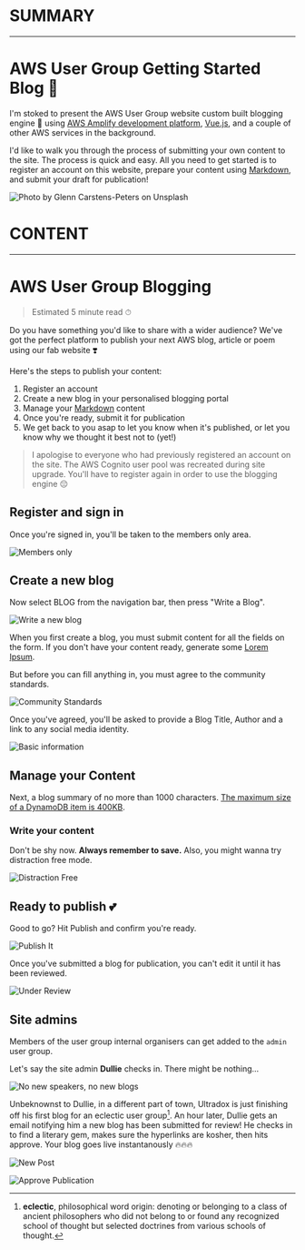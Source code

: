 # SUMMARY
---------------------------------------------------------------------

# AWS User Group Getting Started Blog 💩
I'm stoked to present the AWS User Group website custom built blogging engine 🎉 using [AWS Amplify development platform](https://aws.amazon.com/amplify/), [Vue.js](https://vuejs.org/), and a couple of other AWS services in the background.

I'd like to walk you through the process of submitting your own content to the site. The process is quick and easy. All you need to get started is to register an account on this website, prepare your content using [Markdown](https://github.com/adam-p/markdown-here/wiki/Markdown-Cheatsheet), and submit your draft for publication! 

![Photo by Glenn Carstens-Peters on Unsplash](https://awsug-image-bank.s3-ap-southeast-2.amazonaws.com/blog-1-getting-started/get-blogging-sm.jpg "Get Bloggin!")

# CONTENT
----------------------------------------------------------------------

# AWS User Group Blogging
> Estimated 5 minute read ⏱

Do you have something you'd like to share with a wider audience? We've got the perfect platform to publish your next AWS blog, article or poem using our fab website ❣️

Here's the steps to publish your content:
1. Register an account
2. Create a new blog in your personalised blogging portal
3. Manage your [Markdown](https://github.com/adam-p/markdown-here/wiki/Markdown-Cheatsheet) content
4. Once you're ready, submit it for publication
5. We get back to you asap to let you know when it's published, or let you know why we thought it best not to (yet!)

> I apologise to everyone who had previously registered an account on the site. The AWS Cognito user pool was recreated during site upgrade. You'll have to register again in order to use the blogging engine 😔

## Register and sign in
Once you're signed in, you'll be taken to the members only area.

![Members only](https://awsug-image-bank.s3-ap-southeast-2.amazonaws.com/blog-1-getting-started/welcome-member.jpg "Members only")

## Create a new blog
Now select BLOG from the navigation bar, then press "Write a Blog".

![Write a new blog](https://awsug-image-bank.s3-ap-southeast-2.amazonaws.com/blog-1-getting-started/welcome-blog-portal.jpg "Write a new blog")

When you first create a blog, you must submit content for all the fields on the form. If you don't have your content ready, generate some [Lorem Ipsum](https://www.lipsum.com/).

But before you can fill anything in, you must agree to the community standards.

![Community Standards](https://awsug-image-bank.s3-ap-southeast-2.amazonaws.com/blog-1-getting-started/community-norms.jpg "Community Standards")

Once you've agreed, you'll be asked to provide a Blog Title, Author and a link to any social media identity.

![Basic information](https://awsug-image-bank.s3-ap-southeast-2.amazonaws.com/blog-1-getting-started/community-standards.jpg "Basic information")

## Manage your Content

Next, a blog summary of no more than 1000 characters. [The maximum size of a DynamoDB item is 400KB](https://stackoverflow.com/questions/42181346/maximum-size-of-dynamodb-item).

### Write your content
Don't be shy now. **Always remember to save.** Also, you might wanna try distraction free mode.

![Distraction Free](https://awsug-image-bank.s3-ap-southeast-2.amazonaws.com/blog-1-getting-started/distraction-free.jpg "Distraction Free")

## Ready to publish 💕
Good to go? Hit Publish and confirm you're ready.

![Publish It](https://awsug-image-bank.s3-ap-southeast-2.amazonaws.com/blog-1-getting-started/publish-it.jpg "Publish It")

Once you've submitted a blog for publication, you can't edit it until it has been reviewed.

![Under Review](https://awsug-image-bank.s3-ap-southeast-2.amazonaws.com/blog-1-getting-started/under-review.jpg "Under Review")

## Site admins
Members of the user group internal organisers can get added to the `admin` user group. 

Let's say the site admin **Dullie** checks in. There might be nothing...

![No new speakers, no new blogs](https://awsug-image-bank.s3-ap-southeast-2.amazonaws.com/blog-1-getting-started/admin-portal-empty.jpg "No new speakers, no new blogs")

Unbeknownst to Dullie, in a different part of town, Ultradox is just finishing off his first blog for an eclectic user group[^1]. An hour later, Dullie gets an email notifying him a new blog has been submitted for review! He checks in to find a literary gem, makes sure the hyperlinks are kosher, then hits approve. Your blog goes live instantanously 🔥🔥🔥

![New Post](https://awsug-image-bank.s3-ap-southeast-2.amazonaws.com/blog-1-getting-started/welcome-admin.jpg "New Post")

![Approve Publication](https://awsug-image-bank.s3-ap-southeast-2.amazonaws.com/blog-1-getting-started/approve-publication.jpg "Approve Publication")

[^1]: **eclectic**, philosophical word origin: denoting or belonging to a class of ancient philosophers who did not belong to or found any recognized school of thought but selected doctrines from various schools of thought.
